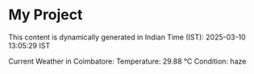 # My Project

This content is dynamically generated in Indian Time (IST): 2025-03-10 13:05:29 IST


Current Weather in Coimbatore:
Temperature: 29.88 °C
Condition: haze
